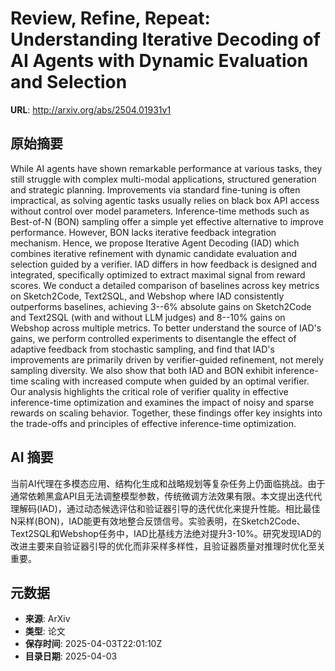 # Review, Refine, Repeat: Understanding Iterative Decoding of AI Agents with Dynamic Evaluation and Selection

**URL**: http://arxiv.org/abs/2504.01931v1

## 原始摘要

While AI agents have shown remarkable performance at various tasks, they
still struggle with complex multi-modal applications, structured generation and
strategic planning. Improvements via standard fine-tuning is often impractical,
as solving agentic tasks usually relies on black box API access without control
over model parameters. Inference-time methods such as Best-of-N (BON) sampling
offer a simple yet effective alternative to improve performance. However, BON
lacks iterative feedback integration mechanism. Hence, we propose Iterative
Agent Decoding (IAD) which combines iterative refinement with dynamic candidate
evaluation and selection guided by a verifier. IAD differs in how feedback is
designed and integrated, specifically optimized to extract maximal signal from
reward scores. We conduct a detailed comparison of baselines across key metrics
on Sketch2Code, Text2SQL, and Webshop where IAD consistently outperforms
baselines, achieving 3--6% absolute gains on Sketch2Code and Text2SQL (with and
without LLM judges) and 8--10% gains on Webshop across multiple metrics. To
better understand the source of IAD's gains, we perform controlled experiments
to disentangle the effect of adaptive feedback from stochastic sampling, and
find that IAD's improvements are primarily driven by verifier-guided
refinement, not merely sampling diversity. We also show that both IAD and BON
exhibit inference-time scaling with increased compute when guided by an optimal
verifier. Our analysis highlights the critical role of verifier quality in
effective inference-time optimization and examines the impact of noisy and
sparse rewards on scaling behavior. Together, these findings offer key insights
into the trade-offs and principles of effective inference-time optimization.


## AI 摘要

当前AI代理在多模态应用、结构化生成和战略规划等复杂任务上仍面临挑战。由于通常依赖黑盒API且无法调整模型参数，传统微调方法效果有限。本文提出迭代代理解码(IAD)，通过动态候选评估和验证器引导的迭代优化来提升性能。相比最佳N采样(BON)，IAD能更有效地整合反馈信号。实验表明，在Sketch2Code、Text2SQL和Webshop任务中，IAD比基线方法绝对提升3-10%。研究发现IAD的改进主要来自验证器引导的优化而非采样多样性，且验证器质量对推理时优化至关重要。

## 元数据

- **来源**: ArXiv
- **类型**: 论文
- **保存时间**: 2025-04-03T22:01:10Z
- **目录日期**: 2025-04-03
